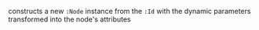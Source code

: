 constructs a new `:Node` instance from the `:Id` with the dynamic parameters transformed into the node's
attributes